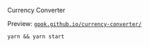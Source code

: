 Currency Converter

Preview: [`gpok.github.io/currency-converter/`](https://gpok.github.io/currency-converter/)

`yarn && yarn start`